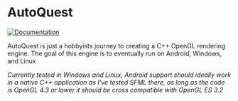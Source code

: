# AutoQuest
[![Documentation](https://codedocs.xyz/omrta-dev/AutoQuest.svg)](https://codedocs.xyz/omrta-dev/AutoQuest/)

AutoQuest is just a hobbyists journey to creating a C++ OpenGL rendering engine. The goal of this engine is to eventually run on Android, Windows, and Linux 

_Currently tested in Windows and Linux, Android support should ideally work in a native C++ application as I've tested SFML there, as long as the code is OpenGL 4.3 or lower it should be cross compatible with OpenGL ES 3.2_
